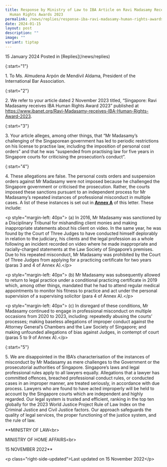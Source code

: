 ```yaml
---
title: Response by Ministry of Law to IBA Article on Ravi Madasamy Receiving IBA
  Human Rights Awards 2023
permalink: /news/replies/response-iba-ravi-madasamy-human-rights-awards-2023/
date: 2024-01-15
layout: post
description: ""
image: ""
variant: tiptap
---
```

<p>15 January 2024 Posted in [Replies](/news/replies)  </p><p>{:start="1"}</p><p>1. To Ms. Almudena Arpón de Mendívil Aldama, President of the International Bar Association.</p><p>{:start="2"}</p><p>2. We refer to your article dated 2 November 2023 titled, “Singapore: Ravi Madasamy receives IBA Human Rights Award 2023” published at <a href="https://www.ibanet.org/Ravi-Madasamy-receives-IBA-Human-Rights-Award-2023" rel="noopener noreferrer nofollow" target="_blank">https://www.ibanet.org/Ravi-Madasamy-receives-IBA-Human-Rights-Award-2023</a>.</p><p>{:start="3"}</p><p>3. Your article alleges, among other things, that “Mr Madasamy’s challenging of the Singaporean government has led to periodic restrictions on his license to practise law, including the imposition of personal cost orders” and that he was “suspended from practising law for five years in Singapore courts for criticising the prosecution’s conduct”.</p><p>{:start="4"}</p><p>4. These allegations are false. The personal costs orders and suspension orders against Mr Madasamy were not imposed because he challenged the Singapore government or criticised the prosecution. Rather, the courts imposed these sanctions pursuant to an independent process for Mr Madasamy’s repeated instances of professional misconduct in multiple cases. A list of these instances is set out in <strong><u>Annex A</u></strong> of this letter. These include:</p><p>&lt;p style="margin-left: 40px"&gt; (a) In 2016, Mr Madasamy was sanctioned by a Disciplinary Tribunal for mishandling client monies and making inappropriate statements about his client on video. In the same year, he was found by the Court of Three Judges to have conducted himself deplorably in relation to the judiciary, his clients and the legal profession as a whole following an incident recorded on video where he made inappropriate and racially-charged statements at the Law Society of Singapore’s premises. Due to his repeated misconduct, Mr Madasamy was prohibited by the Court of Three Judges from applying for a practicing certificate for two years (paras 3 and 4 of Annex A).&lt;/p&gt; </p><p>&lt;p style="margin-left: 40px"&gt; (b) Mr Madasamy was subsequently allowed to return to legal practice under a conditional practicing certificate in 2019 which, among other things, mandated that he had to attend regular medical appointments to monitor his fitness to practice and act under the personal supervision of a supervising solicitor (para 4 of Annex A).&lt;/p&gt; </p><p>&lt;p style="margin-left: 40px"&gt; (c) In disregard of these conditions, Mr Madasamy continued to engage in professional misconduct on multiple occasions from 2020 to 2023, including: repeatedly abusing the courts’ processes; making baseless allegations of improper conduct against the Attorney General’s Chambers and the Law Society of Singapore; and making unfounded allegations of bias against Judges, in contempt of court (paras 5 to 9 of Annex A).&lt;/p&gt; </p><p>{:start="5"}</p><p>5. We are disappointed in the IBA’s characterisation of the instances of misconduct by Mr Madasamy as mere challenges to the Government or the prosecutorial authorities of Singapore. Singapore’s laws and legal professional rules apply to all lawyers equally. Allegations that a lawyer has committed offences, breached professional conduct rules, or conducted cases in an improper manner, are treated seriously, in accordance with due process. Lawyers who are found to have acted improperly will be held to account by the Singapore courts which are independent and highly regarded. Our legal system is trusted and efficient, ranking in the top ten globally for the 2023 World Justice Project Rule of Law Index on the Criminal Justice and Civil Justice factors. Our approach safeguards the quality of legal services, the proper functioning of the justice system, and the rule of law.</p><p></p><p>**MINISTRY OF LAW&lt;br&gt;</p><p>MINISTRY OF HOME AFFAIRS&lt;br&gt;</p><p>15 NOVEMBER 2022**</p><p>&lt;p class="right-side-updated"&gt;Last updated on 15 November 2022&lt;/p&gt;</p>